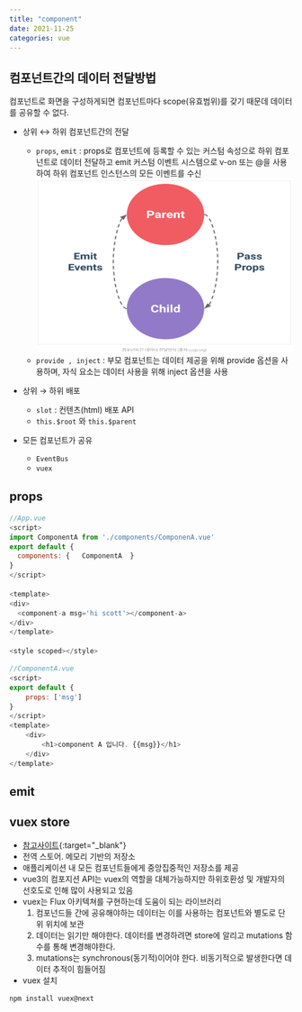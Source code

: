 ```yaml
---
title: "component"
date: 2021-11-25
categories: vue  
---
```


## 컴포넌트간의 데이터 전달방법

컴포넌트로 화면을 구성하게되면 컴포넌트마다 scope(유효범위)를 갖기 때문데 데이터를 공유할 수 없다.

* 상위 ↔ 하위 컴포넌트간의 전달
  * `props`, `emit` : props로 컴포넌트에 등록할 수 있는 커스텀 속성으로 하위 컴포넌트로 데이터 전달하고 emit 커스텀 이벤트 시스템으로 v-on 또는 @을 사용하여 하위 컴포넌트 인스턴스의 모든 이벤트를 수신
  ![props_emit](/img/vue/props_emit.png)
  * `provide , inject` : 부모 컴포넌트는 데이터 제공을 위해 provide 옵션을 사용하며, 자식 요소는 데이터 사용을 위해 inject 옵션을 사용

* 상위 → 하위 배포  
  * `slot` : 컨텐츠(html) 배포 API
  * `this.$root` 와 `this.$parent`

* 모든 컴포넌트가 공유
  * `EventBus`
  * `vuex`

## props

```js
//App.vue
<script>
import ComponentA from './components/ComponenA.vue'
export default {
  components: {   ComponentA  }
}
</script>

<template>
<div>
  <component-a msg='hi scott'></component-a>
</div>
</template>

<style scoped></style>
```

```js
//ComponentA.vue
<script>
export default {
    props: ['msg']
}
</script>
<template>
    <div>
        <h1>component A 입니다. {{msg}}</h1>
    </div>
</template>
```

## emit



## vuex store

* [참고사이트](https://vuex.vuejs.org/kr/){:target="_blank"}
* 전역 스토어. 메모리 기반의 저장소
* 애플리케이션 내 모든 컴포넌트들에게 중앙집중적인 저장소를 제공
* vue3의 컴포지션 API는 vuex의 역할을 대체가능하지만 하위호환성 및 개발자의 선호도로 인해 많이 사용되고 있음
* vuex는 Flux 아키텍쳐를 구현하는데 도움이 되는 라이브러리
  1. 컴포넌드들 간에 공유해야하는 데이터는 이를 사용하는 컴포넌트와 별도로 단위 위치에 보관
  2. 데이터는 읽기만 해야한다. 데이터를 변경하려면 store에 알리고 mutations 함수를 통해 변경해야한다.
  3. mutations는 synchronous(동기적)이어야 한다. 비동기적으로 발생한다면 데이터 추적이 힘들어짐
* vuex 설치

```js
npm install vuex@next
```
